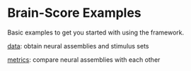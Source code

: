 # Brain-Score Examples

Basic examples to get you started with using the framework.

[data](data.ipynb): obtain neural assemblies and stimulus sets

[metrics](metrics.ipynb): compare neural assemblies with each other
